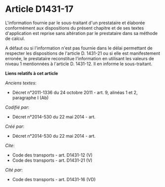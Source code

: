 # Article D1431-17

L'information fournie par le sous-traitant d'un prestataire et élaborée conformément aux dispositions du présent chapitre et
de ses textes d'application est reprise sans altération par le prestataire dans sa méthode de calcul. 

A défaut ou si l'information n'est pas fournie dans le délai permettant de respecter les dispositions de l'article D. 1431-21
ou si elle est manifestement erronée, le prestataire reconstitue l'information en utilisant les valeurs de niveau 1
mentionnées à l'article D. 1431-12. Il en informe le sous-traitant.

**Liens relatifs à cet article**

_Anciens textes_:

  - Décret n°2011-1336 du 24 octobre 2011 - art. 9, alinéas 1 et 2, paragraphe I (Ab)

_Codifié par_:

  - Décret n°2014-530 du 22 mai 2014 - art.

_Créé par_:

  - Décret n°2014-530 du 22 mai 2014 - art.

_Cite_:

  - Code des transports - art. D1431-12 (V)
  - Code des transports - art. D1431-21 (V)

_Cité par_:

  - Code des transports - art. D1431-16 (VD)
